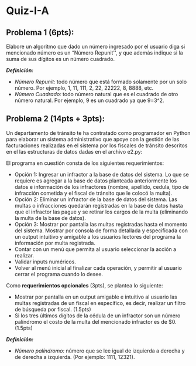 # Quiz-I-A
## Problema 1 (6pts):
Elabore un algoritmo que dado un número ingresado por el usuario diga si mencionado número es un “Número Repunit'', y que además indique si la suma de sus dígitos es un número cuadrado.

***Definición:***
- *Número Repunit:* todo número que está formado solamente por un solo número. Por ejemplo, 1, 11, 111, 2, 22, 22222, 8, 8888, etc.
- *Número Cuadrado:* todo número natural que es el cuadrado de otro número natural. Por ejemplo, 9 es un cuadrado ya que 9=3^2.


## Problema 2 (14pts + 3pts):

Un departamento de tránsito te ha contratado como programador en Python para elaborar un sistema administrativo que apoye con la gestión de las facturaciones realizadas en el sistema por los fiscales de tránsito descritos en el las estructuras de datos dadas en el archivo e2.py:

El programa en cuestión consta de los siguientes requerimientos:
- Opción 1: Ingresar un infractor a la base de datos del sistema. Lo que se requiere es agregar a la base de datos planteada anteriormente los datos e información de los infractores (nombre, apellido, cedula, tipo de infracción cometida y el fiscal de tránsito que le colocó la multa).
- Opción 2: Eliminar un infractor de la base de datos del sistema. Las multas o infracciones quedarán registradas en la base de datos hasta que el infractor las pague y se retirar los cargos de la multa (eliminando la multa de la base de datos).
- Opción 3: Mostrar por pantalla las multas registradas hasta el momento del sistema. Mostrar por consola de forma detallada y especificada con un output intuitivo y amigable a los usuarios lectores del programa la información por multa registrada.
- Contar con un menú que permita al usuario seleccionar la acción a realizar.
- Validar inputs numéricos.
- Volver al menú inicial al finalizar cada operación, y permitir al usuario cerrar el programa cuando lo desee.

Como **requerimientos opcionales** (3pts), se plantea lo siguiente:
- Mostrar por pantalla en un output amigable e intuitivo al usuario las multas registradas de un fiscal en específico, es decir, realizar un filtro de búsqueda por fiscal. (1.5pts)
- Si los tres últimos dígitos de la cédula de un infractor son un número palíndromo el costo de la multa del mencionado infractor es de $0. (1.5pts)

***Definición:***
- *Número palíndromo:* número que se lee igual de izquierda a derecha y de derecha a izquierda. (Por ejemplo: 1111, 12321).
